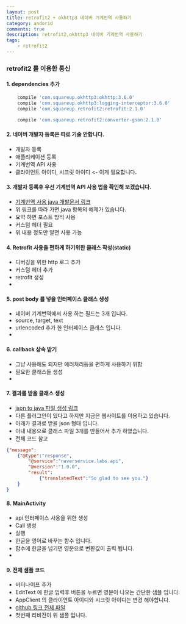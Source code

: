 ```yaml
---
layout: post
title: retrofit2 + okhttp3 네이버 기계번역 사용하기
category: andorid
comments: true
description: retrofit2,okhttp3 네이버 기계번역 사용하기
tags:
    - retrofit2
---
```




### retrofit2 를 이용한 통신


#### 1. dependencies 추가

```gradle
    compile 'com.squareup.okhttp3:okhttp:3.6.0'
    compile 'com.squareup.okhttp3:logging-interceptor:3.6.0'
    compile 'com.squareup.retrofit2:retrofit:2.1.0'

    compile 'com.squareup.retrofit2:converter-gson:2.1.0'
```


#### 2. 네이버 개발자 등록은 따로 기술 안합니다.
 - 개발자 등록  
 - 애플리케이션 등록
 - 기계번역 API 사용  
 - 클라이언트 아이디, 시크릿 아이디  <- 이게 필요합니다.

#### 3. 개발자 등록후 우선 기계번역 API 사용 법을 확인해 보겠습니다.
- [기계번역 사용 java 개발문서 링크](https://developers.naver.com/docs/labs/translator)
- 위 링크를 따라 가면 java 항목의 예제가 있습니다.
- 요약 하면 포스트 방식 사용
- 커스텀 헤더 필요
- 위 내용 정도만 알면 사용 가능

#### 4. Retrofit 사용을 편하게 하기위한 클래스 작성(static)
 - 디버깅을 위한 http 로그 추가
 - 커스텀 헤더 추가
 - retrofit 생성
 - <script src="https://gist.github.com/pyeongho/4d5b2c096baf1eefb76c39bf2f418cdc.js"></script>

#### 5. post body 를 넣을 인터페이스 클래스 생성
- 네이버 기계번역에서 사용 하는 필드는 3개 입니다.
- source, target, text
- urlencoded 추가 한 인터페이스 클래스 입니다.
- <script src="https://gist.github.com/pyeongho/ca8e9aa7513d1683f2740a6106cae249.js"></script>


#### 6. callback 상속 받기
- 그냥 사용해도 되지만 에러처리등을 편하게 사용하기 위함
- 필요한 클래스들 생성
- <script src="https://gist.github.com/pyeongho/536acac03a5a3bb1e18db29b0677fda2.js"></script>

#### 7. 결과를 받을 클래스 생성
- [json to java 파일 생성 링크](http://www.jsonschema2pojo.org/)
- 다른 플러그인이 있다고 하지만 지금은 웹사이트를 이용하고 있습니다.
- 아래가 결과로 받을 json 형태 입니다.
- 아내 내용으로 클래스 파일 3개를 만들어서 추가 하였습니다.
- 전체 코드 참고

```json
{"message":
    {"@type":"response",
        "@service":"naverservice.labs.api",
        "@version":"1.0.0",
        "result":
            {"translatedText":"So glad to see you."}
    }
}
```

#### 8. MainActivity
 - api 인터페이스 사용을 위한 생성
 - Call 생성
 - 실행  
 - 한글을 영어로 바꾸는 함수 입니다.
 - 함수에 한글을 넘기면 영문으로 변환값이 출력 됩니다.
 - <script src="https://gist.github.com/pyeongho/415d4b207338a8e49b6bbef69ae75389.js"></script>

#### 9. 전체 샘플 코드
 - 버터나이프 추가
 - EditText 에 한글 입력후 버튼을 누르면 영문이 나오는 간단한 샘플 입니다.
 - AppClient 의 클라이언트 아이디와 시크릿 아이디는 변경 해야합니다.
 - [github 링크 전체 파일](https://github.com/pyeongho/retrofit2sample)
 - 첫번째 리비전이 위 샘플 입니다.
